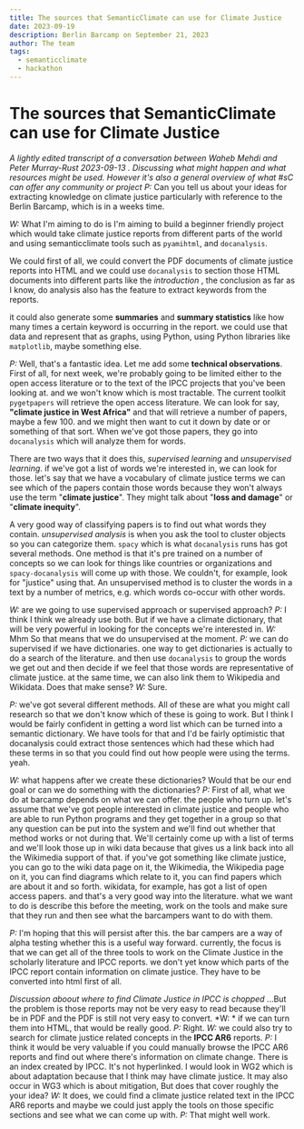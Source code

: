 ```yaml
---
title: The sources that SemanticClimate can use for Climate Justice
date: 2023-09-19
description: Berlin Barcamp on September 21, 2023 
author: The team
tags:
  - semanticclimate
  - hackathon
---
```


# The sources that SemanticClimate can use for Climate Justice

*A lightly edited transcript of a conversation between Waheb Mehdi and Peter Murray-Rust 2023-09-13 . Discussing what might happen and what resources might be used. However it's also a general overview of what #sC can offer any community or project*
*P:* Can you tell us about your ideas for extracting knowledge on climate justice particularly with reference to the Berlin Barcamp, which is in a weeks time.

*W:* What I'm aiming to do is I'm aiming to build a beginner friendly project which would take climate justice reports from different parts of the world and using semanticclimate tools such as `pyamihtml`, and `docanalysis`.

We could first of all, we could convert the PDF documents of climate justice reports into HTML and we could use `docanalysis` to section those HTML documents into different parts like the *introduction* , the conclusion as far as I know, do analysis also has the feature to extract keywords from the reports.

it could also generate some **summaries** and **summary statistics** like how many times a certain keyword is occurring in the report.
we could use that data and represent that as graphs, using Python, using Python libraries like `matplotlib`, maybe something else.

*P:* Well, that's a fantastic idea.
Let me add some **technical observations**.
First of all, for next week, we're probably going to be limited either to the open access literature or to the text of the IPCC projects that you've been looking at. and we won't know which is most tractable. The current toolkit `pygetpapers` will retrieve the open access literature.
We can look for say, **"climate justice in West Africa"** and that will retrieve a number of papers, maybe a few 100.
and we might then want to cut it down by date or or something of that sort.
When we've got those papers, they go into `docanalysis` which will analyze them for words.

There are two ways that it does this, *supervised learning* and *unsupervised learning*.
if we've got a list of words we're interested in, we can look for those. let's say that we have a vocabulary of climate justice terms we can see which of the papers contain those words because they won't always use the term "**climate justice**".
They might talk about "**loss and damage**" or "**climate inequity**".

A very good way of classifying papers is to find out what words they contain.
*unsupervised analysis* is when you ask the tool to cluster objects so you can categorize them.
`spacy` which is what `docanalysis` runs has got several methods.
One method is that it's pre trained on a number of concepts so we can look for things like countries or organizations and `spacy-docanalysis` will come up with those.
We couldn't, for example, look for "justice" using that.
An unsupervised method is to cluster the words in a text by a number of metrics, e.g. which words co-occur with other words.

*W:* are we going to use supervised approach or supervised approach?
*P:* I think I think we already use both. But if we have a climate dictionary, that will be very powerful in looking for the concepts we're interested in.
*W:*  Mhm So that means that we do unsupervised at the moment.
*P:* we can do supervised if we have dictionaries. one way to get dictionaries is actually to do a search of the literature.
and then use `docanalysis` to group the words we get out and then decide if we feel that those words are representative of climate justice.
at the same time, we can also link them to Wikipedia and Wikidata.
Does that make sense?
*W:* Sure.

*P:* we've got several different methods. All of these are what you might call research so that we don't know which of these is going to work. But I think I would be fairly confident in getting a word list which can be turned into a semantic dictionary.
We have tools for that and I'd be fairly optimistic that docanalysis could extract those sentences which had these which had these terms in so that you could find out how people were using the terms.
yeah.

*W:* what happens after we create these dictionaries?
Would that be our end goal or can we do something with the dictionaries?
*P:* First of all, what we do at barcamp depends on what we can offer. the people who turn up.
let's assume that we've got people interested in climate justice and people who are able to run Python programs and they get together in a group so that any question can be put into the system and we'll find out whether that method works or not during that.
We'll certainly come up with a list of terms and we'll look those up in wiki data because that gives us a link back into all the Wikimedia support of that.
if you've got something like climate justice, you can go to the wiki data page on it, the Wikimedia, the Wikipedia page on it, you can find diagrams which relate to it, you can find papers which are about it and so forth.
wikidata, for example, has got a list of open access papers.
and that's a very good way into the literature. what we want to do is describe this before the meeting, work on the tools and make sure that they run and then see what the barcampers want to do with them. 

*P:*
I'm hoping that this will persist after this.
the bar campers are a way of alpha testing whether this is a useful way forward.
currently, the focus is that we can get all of the three tools to work on the Climate Justice in the scholarly literature and IPCC reports.
we don't yet know which parts of the IPCC report contain information on climate justice. They have to be converted into html first of all.

*Discussion aboout where to find Climate Justice in IPCC is chopped*
...But the problem is those reports may not be very easy to read because they'll be in PDF and the PDF is still not very easy to convert.
*W: * if we can turn them into HTML, that would be really good.
*P:* Right.
*W:* we could also try to search for climate justice related concepts in the **IPCC AR6** reports.
*P:* I think it would be very valuable if you could manually browse the IPCC AR6 reports and find out where there's information on climate change.
There is an index created by IPCC.
It's not hyperlinked.
I would look in WG2 which is about adaptation because that I think may have climate justice.
It may also occur in WG3 which is about mitigation,
But does that cover roughly the your idea?
*W:* It does, we could find a climate justice related text in the IPCC AR6 reports and maybe we could just apply the tools on those specific sections and see what we can come up with.
*P:* That might well work.
